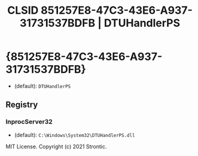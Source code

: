 ﻿---
title: "CLSID 851257E8-47C3-43E6-A937-31731537BDFB | DTUHandlerPS"
excerpt: What is COM-Object CLSID 851257E8-47C3-43E6-A937-31731537BDFB?
---

# {851257E8-47C3-43E6-A937-31731537BDFB}

* (default): `DTUHandlerPS`

## Registry


### InprocServer32

* (default): `C:\Windows\System32\DTUHandlerPS.dll`

MIT License. Copyright (c) 2021 Strontic.


